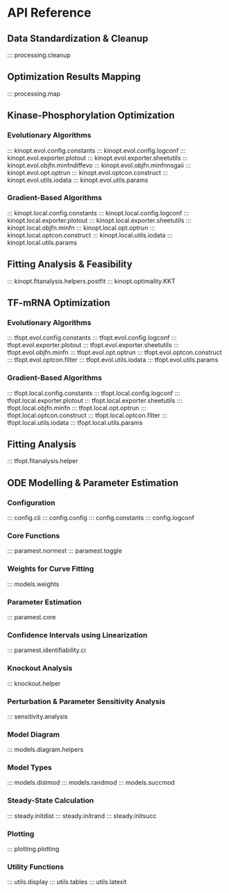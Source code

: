 # API Reference

## Data Standardization & Cleanup

::: processing.cleanup 

## Optimization Results Mapping

::: processing.map

## Kinase-Phosphorylation Optimization

### Evolutionary Algorithms

::: kinopt.evol.config.constants
::: kinopt.evol.config.logconf
::: kinopt.evol.exporter.plotout
::: kinopt.evol.exporter.sheetutils
::: kinopt.evol.objfn.minfndiffevo
::: kinopt.evol.objfn.minfnnsgaii
::: kinopt.evol.opt.optrun
::: kinopt.evol.optcon.construct
::: kinopt.evol.utils.iodata
::: kinopt.evol.utils.params

### Gradient-Based Algorithms

::: kinopt.local.config.constants
::: kinopt.local.config.logconf
::: kinopt.local.exporter.plotout
::: kinopt.local.exporter.sheetutils
::: kinopt.local.objfn.minfn
::: kinopt.local.opt.optrun
::: kinopt.local.optcon.construct
::: kinopt.local.utils.iodata
::: kinopt.local.utils.params

## Fitting Analysis & Feasibility

::: kinopt.fitanalysis.helpers.postfit
::: kinopt.optimality.KKT

## TF-mRNA Optimization

### Evolutionary Algorithms

::: tfopt.evol.config.constants
::: tfopt.evol.config.logconf
::: tfopt.evol.exporter.plotout
::: tfopt.evol.exporter.sheetutils
::: tfopt.evol.objfn.minfn
::: tfopt.evol.opt.optrun
::: tfopt.evol.optcon.construct
::: tfopt.evol.optcon.filter
::: tfopt.evol.utils.iodata
::: tfopt.evol.utils.params

### Gradient-Based Algorithms

::: tfopt.local.config.constants
::: tfopt.local.config.logconf
::: tfopt.local.exporter.plotout
::: tfopt.local.exporter.sheetutils
::: tfopt.local.objfn.minfn
::: tfopt.local.opt.optrun
::: tfopt.local.optcon.construct
::: tfopt.local.optcon.filter
::: tfopt.local.utils.iodata
::: tfopt.local.utils.params

## Fitting Analysis

::: tfopt.fitanalysis.helper

## ODE Modelling & Parameter Estimation

### Configuration
 
::: config.cli
::: config.config
::: config.constants
::: config.logconf

### Core Functions

::: paramest.normest
::: paramest.toggle

### Weights for Curve Fitting

::: models.weights

### Parameter Estimation

::: paramest.core

### Confidence Intervals using Linearization

::: paramest.identifiability.ci

### Knockout Analysis

::: knockout.helper

### Perturbation & Parameter Sensitivity Analysis

::: sensitivity.analysis

### Model Diagram

::: models.diagram.helpers

### Model Types

::: models.distmod
::: models.randmod
::: models.succmod

### Steady-State Calculation

::: steady.initdist
::: steady.initrand
::: steady.initsucc

### Plotting

::: plotting.plotting

### Utility Functions

::: utils.display
::: utils.tables
::: utils.latexit